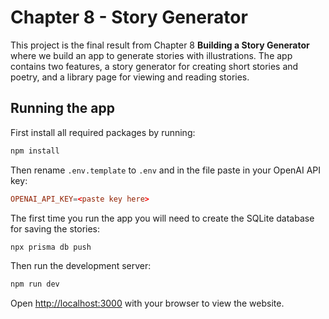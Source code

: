 # Chapter 8 - Story Generator

This project is the final result from Chapter 8 **Building a Story Generator** where we build an app to generate stories with illustrations. The app contains two features, a story generator for creating short stories and poetry, and a library page for viewing and reading stories.

## Running the app

First install all required packages by running:

```bash
npm install
```

Then rename `.env.template` to `.env` and in the file paste in your OpenAI API key:

```conf
OPENAI_API_KEY=<paste key here>
```

The first time you run the app you will need to create the SQLite database for saving the stories:

```bash
npx prisma db push
```

Then run the development server:

```bash
npm run dev
```

Open [http://localhost:3000](http://localhost:3000) with your browser to view the website.
